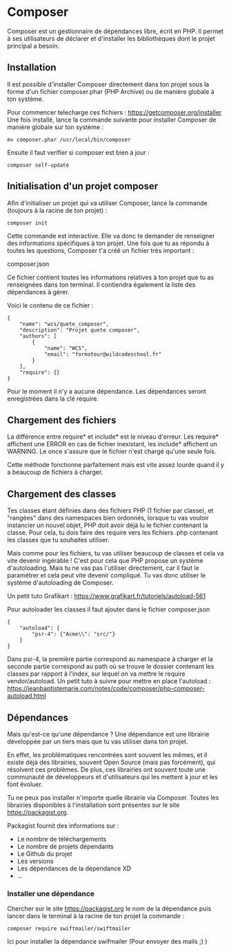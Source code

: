 # Composer 

Composer est un gestionnaire de dépendances libre, écrit en PHP. Il permet à ses utilisateurs de déclarer et d'installer les bibliothèques dont le projet principal a besoin.

## Installation 

Il est possible d'installer Composer directement dans ton projet sous la forme d'un fichier composer.phar (PHP Archive) ou de manière globale à ton système.

Pour commencer telecharge ces fichiers : https://getcomposer.org/installer
Une fois installé, lance la commande suivante pour installer Composer de manière globale sur ton système : 
```
mv composer.phar /usr/local/bin/composer
```

Ensuite il faut verifier si composer est bien à jour : 
````
composer self-update
````

## Initialisation d'un projet composer 

Afin d'initialiser un projet qui va utiliser Composer, lance la commande (toujours à la racine de ton projet) :
````
composer init
````

Cette commande est interactive. Elle va donc te demander de renseigner des informations spécifiques à ton projet.
Une fois que tu as répondu à toutes les questions, Composer t'a créé un fichier très important :

composer.json

Ce fichier contient toutes les informations relatives à ton projet que tu as renseignées dans ton terminal. Il contiendra également la liste des dépendances à gérer.

Voici le contenu de ce fichier :
````
{
    "name": "wcs/quete_composer",
    "description": "Projet quete composer",
    "authors": [
        {
            "name": "WCS",
            "email": "formateur@wildcodeschool.fr"
        }
    ],
    "require": {}
}
````
Pour le moment il n'y a aucune dépendance. Les dépendances seront enregistrées dans la clé require.

## Chargement des fichiers 

La différence entre require* et include* est le niveau d'erreur. Les require* affichent une ERROR en cas de fichier inexistant, les include* affichent un WARNING. Le once s'assure que le fichier n'est chargé qu'une seule fois.

Cette méthode fonctionne parfaitement mais est vite assez lourde quand il y a beaucoup de fichiers à charger.

## Chargement des classes 

Tes classes étant définies dans des fichiers PHP (1 fichier par classe), et "rangées" dans des namespaces bien ordonnés, lorsque tu vas vouloir instancier un nouvel objet, PHP doit avoir déjà lu le fichier contenant la classe. Pour cela, tu dois faire des require vers les fichiers .php contenant les classes que tu souhaites utiliser.

Mais comme pour les fichiers, tu vas utiliser beaucoup de classes et cela va vite devenir ingérable ! C'est pour cela que PHP propose un système d'autoloading. Mais tu ne vas pas l'utiliser directement, car il faut le paramétrer et cela peut vite devenir compliqué. Tu vas donc utiliser le système d'autoloading de Composer.

Un petit tuto Grafikart : https://www.grafikart.fr/tutoriels/autoload-561 

Pour autoloader les classes  il faut ajouter dans le fichier composer.json 
````
{
    "autoload": {
        "psr-4": {"Acme\\": "src/"}
    }
}
````
Dans psr-4, la première partie correspond au namespace à charger et la seconde partie correspond au path où se trouve le dossier contenant les classes par rapport à l'index, sur lequel on va mettre le require vendor/autoload. 
Un petit tuto à suivre pour mettre en place l'autoload : 
https://jeanbaptistemarie.com/notes/code/composer/php-composer-autoload.html

## Dépendances 

Mais qu'est-ce qu'une dépendance ? Une dépendance est une librairie développée par un tiers mais que tu vas utiliser dans ton projet.

En effet, les problématiques rencontrées sont souvent les mêmes, et il existe déjà des librairies, souvent Open Source (mais pas forcément), qui résolvent ces problèmes. De plus, ces librairies ont souvent toute une communauté de développeurs et d'utilisateurs qui les mettent à jour et les font évoluer.

Tu ne peux pas installer n'importe quelle librairie via Composer. Toutes les librairies disponibles à l'installation sont présentes sur le site https://packagist.org.

Packagist fournit des informations sur :

- Le nombre de téléchargements
- Le nombre de projets dépendants
- Le Github du projet
- Les versions
- Les dépendances de la dépendance XD
- ...

### Installer une dépendance 

Chercher sur le site https://packagist.org le nom de la dépendance puis lancer dans le terminal à la racine de ton projet la commande : 
````
composer require swiftmailer/swiftmailer
````
Ici pour installer la dépendance swifmailer (Pour envoyer des mails ;) ) 

